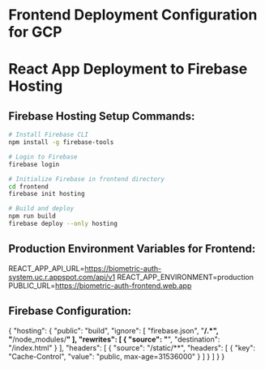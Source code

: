 # Frontend Deployment Configuration for GCP
# React App Deployment to Firebase Hosting

## Firebase Hosting Setup Commands:

```bash
# Install Firebase CLI
npm install -g firebase-tools

# Login to Firebase
firebase login

# Initialize Firebase in frontend directory
cd frontend
firebase init hosting

# Build and deploy
npm run build
firebase deploy --only hosting
```

## Production Environment Variables for Frontend:
REACT_APP_API_URL=https://biometric-auth-system.uc.r.appspot.com/api/v1
REACT_APP_ENVIRONMENT=production
PUBLIC_URL=https://biometric-auth-frontend.web.app

## Firebase Configuration:
{
  "hosting": {
    "public": "build",
    "ignore": [
      "firebase.json",
      "**/.*",
      "**/node_modules/**"
    ],
    "rewrites": [
      {
        "source": "**",
        "destination": "/index.html"
      }
    ],
    "headers": [
      {
        "source": "/static/**",
        "headers": [
          {
            "key": "Cache-Control",
            "value": "public, max-age=31536000"
          }
        ]
      }
    ]
  }
}
